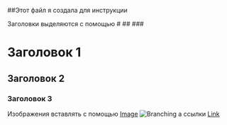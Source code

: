 ##Этот файл я создала для инструкции

Заголовки выделяются с помощью # ## ###

# Заголовок 1
## Заголовок 2
### Заголовок 3

Изображения вставлять с помощью
[Image](src)
![Branching](template_img.jpg)
а ссылки
[Link](url)
